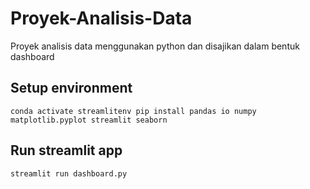 # Proyek-Analisis-Data
Proyek analisis data menggunakan python dan disajikan dalam bentuk dashboard

## Setup environment
`conda activate streamlitenv
pip install pandas io numpy matplotlib.pyplot streamlit seaborn`

## Run streamlit app
`streamlit run dashboard.py`
